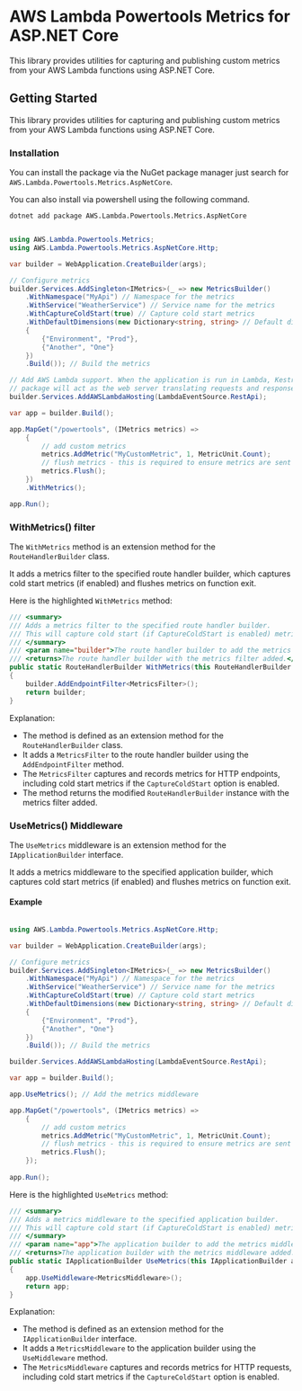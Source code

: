 # AWS Lambda Powertools Metrics for ASP.NET Core

This library provides utilities for capturing and publishing custom metrics from your AWS Lambda functions using ASP.NET Core.

## Getting Started

This library provides utilities for capturing and publishing custom metrics from your AWS Lambda functions using ASP.NET Core.

### Installation

You can install the package via the NuGet package manager just search for `AWS.Lambda.Powertools.Metrics.AspNetCore`. 

You can also install via powershell using the following command.

```shell
dotnet add package AWS.Lambda.Powertools.Metrics.AspNetCore
```

```csharp

using AWS.Lambda.Powertools.Metrics;
using AWS.Lambda.Powertools.Metrics.AspNetCore.Http;

var builder = WebApplication.CreateBuilder(args);

// Configure metrics
builder.Services.AddSingleton<IMetrics>(_ => new MetricsBuilder()
    .WithNamespace("MyApi") // Namespace for the metrics
    .WithService("WeatherService") // Service name for the metrics
    .WithCaptureColdStart(true) // Capture cold start metrics
    .WithDefaultDimensions(new Dictionary<string, string> // Default dimensions for the metrics
    {
        {"Environment", "Prod"},
        {"Another", "One"}
    })
    .Build()); // Build the metrics

// Add AWS Lambda support. When the application is run in Lambda, Kestrel is swapped out as the web server with Amazon.Lambda.AspNetCoreServer. This
// package will act as the web server translating requests and responses between the Lambda event source and ASP.NET Core.
builder.Services.AddAWSLambdaHosting(LambdaEventSource.RestApi);

var app = builder.Build();

app.MapGet("/powertools", (IMetrics metrics) => 
    {
        // add custom metrics
        metrics.AddMetric("MyCustomMetric", 1, MetricUnit.Count);
        // flush metrics - this is required to ensure metrics are sent to CloudWatch
        metrics.Flush();
    })
    .WithMetrics();

app.Run();

```

### WithMetrics() filter

The `WithMetrics` method is an extension method for the `RouteHandlerBuilder` class. 

It adds a metrics filter to the specified route handler builder, which captures cold start metrics (if enabled) and flushes metrics on function exit.

Here is the highlighted `WithMetrics` method:

```csharp
/// <summary>
/// Adds a metrics filter to the specified route handler builder.
/// This will capture cold start (if CaptureColdStart is enabled) metrics and flush metrics on function exit.
/// </summary>
/// <param name="builder">The route handler builder to add the metrics filter to.</param>
/// <returns>The route handler builder with the metrics filter added.</returns>
public static RouteHandlerBuilder WithMetrics(this RouteHandlerBuilder builder)
{
    builder.AddEndpointFilter<MetricsFilter>();
    return builder;
}
```

Explanation:
- The method is defined as an extension method for the `RouteHandlerBuilder` class.
- It adds a `MetricsFilter` to the route handler builder using the `AddEndpointFilter` method.
- The `MetricsFilter` captures and records metrics for HTTP endpoints, including cold start metrics if the `CaptureColdStart` option is enabled.
- The method returns the modified `RouteHandlerBuilder` instance with the metrics filter added.


### UseMetrics() Middleware

The `UseMetrics` middleware is an extension method for the `IApplicationBuilder` interface.

It adds a metrics middleware to the specified application builder, which captures cold start metrics (if enabled) and flushes metrics on function exit.

#### Example

```csharp
    
using AWS.Lambda.Powertools.Metrics.AspNetCore.Http;

var builder = WebApplication.CreateBuilder(args);

// Configure metrics
builder.Services.AddSingleton<IMetrics>(_ => new MetricsBuilder()
    .WithNamespace("MyApi") // Namespace for the metrics
    .WithService("WeatherService") // Service name for the metrics
    .WithCaptureColdStart(true) // Capture cold start metrics
    .WithDefaultDimensions(new Dictionary<string, string> // Default dimensions for the metrics
    {
        {"Environment", "Prod"},
        {"Another", "One"}
    })
    .Build()); // Build the metrics

builder.Services.AddAWSLambdaHosting(LambdaEventSource.RestApi);

var app = builder.Build();

app.UseMetrics(); // Add the metrics middleware

app.MapGet("/powertools", (IMetrics metrics) => 
    {
        // add custom metrics
        metrics.AddMetric("MyCustomMetric", 1, MetricUnit.Count);
        // flush metrics - this is required to ensure metrics are sent to CloudWatch
        metrics.Flush();
    });
    
app.Run();

```

Here is the highlighted `UseMetrics` method:

```csharp
/// <summary>
/// Adds a metrics middleware to the specified application builder.
/// This will capture cold start (if CaptureColdStart is enabled) metrics and flush metrics on function exit.
/// </summary>
/// <param name="app">The application builder to add the metrics middleware to.</param>
/// <returns>The application builder with the metrics middleware added.</returns>
public static IApplicationBuilder UseMetrics(this IApplicationBuilder app)
{
    app.UseMiddleware<MetricsMiddleware>();
    return app;
}
```

Explanation:
- The method is defined as an extension method for the `IApplicationBuilder` interface.
- It adds a `MetricsMiddleware` to the application builder using the `UseMiddleware` method.
- The `MetricsMiddleware` captures and records metrics for HTTP requests, including cold start metrics if the `CaptureColdStart` option is enabled.
